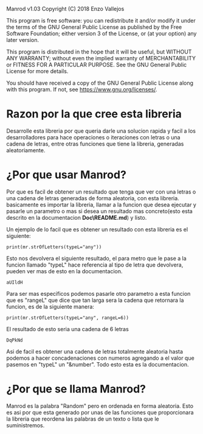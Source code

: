 Manrod v1.03
Copyright (C) 2018 Enzo Vallejos

This program is free software: you can redistribute it and/or modify
it under the terms of the GNU General Public License as published by
the Free Software Foundation; either version 3 of the License, or
(at your option) any later version.

This program is distributed in the hope that it will be useful,
but WITHOUT ANY WARRANTY; without even the implied warranty of
MERCHANTABILITY or FITNESS FOR A PARTICULAR PURPOSE.  See the
GNU General Public License for more details.

You should have received a copy of the GNU General Public License
along with this program.  If not, see <https://www.gnu.org/licenses/>.

# Razon por la que cree esta libreria

Desarrolle esta libreria por que queria darle una solucion rapida y facil a los desarrolladores para hace operaciones o iteraciones con letras o una cadena de letras, entre otras funciones que tiene la libreria, generadas aleatoriamente.

# ¿Por que usar Manrod?

Por que es facil de obtener un resultado que tenga que ver con una letras o una cadena de letras generadas de forma aleatoria, con esta libreria. basicamente es importar la libreria, llamar a la funcion que desea ejecutar y pasarle un parametro o mas si desea un resultado mas concreto(esto esta descrito en la documentacion **Doc\README.md**) y listo.

Un ejemplo de lo facil que es obtener un resultado con esta libreria es el siguiente:
```
print(mr.strOfLetters(typeL="any"))
```
Esto nos devolvera el siguiente resultado, el para metro que le pase a la funcion llamado "typeL" hace referencia al tipo de letra que devolvera, pueden ver mas de esto en la documentacion.
```
aUIldH
```
Para ser mas especificos podemos pasarle otro parametro a esta funcion que es "rangeL" que dice que tan larga sera la cadena que retornara la funcion, es de la siguiente manera:
```
print(mr.strOfLetters(typeL="any", rangeL=6))
```
El resultado de esto seria una cadena de 6 letras
```
DqPkNd
```

Asi de facil es obtener una cadena de letras totalmente aleatoria hasta podemos a hacer concadenaciones con numeros agregando a el valor que pasemos en "typeL" un "&number". Todo esto esta es la documentacion.

# ¿Por que se llama Manrod?

Manrod es la palabra "Random" pero en ordenada en forma aleatoria. Esto es asi por que esta generado por unas de las funciones que proporcionara la libreria que reordena las palabras de un texto o lista que le suministremos.
